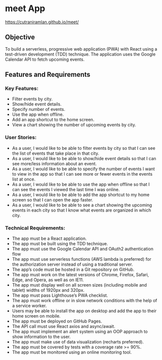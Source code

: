 # meet App

https://cutraniramlan.github.io/meet/

## Objective
To build a serverless, progressive web application (PWA) with React using a
test-driven development (TDD) technique. The application uses the Google
Calendar API to fetch upcoming events.

## Features and Requirements
### Key Features:

* Filter events by city.
* Show/hide event details.
* Specify number of events.
* Use the app when offline.
* Add an app shortcut to the home screen.
* View a chart showing the number of upcoming events by city.

### User Stories:
* As a user, I would like to be able to filter events by city so that I can see the list of events that
take place in that city.
* As a user, I would like to be able to show/hide event details so that I can see more/less
information about an event.
* As a user, I would like to be able to specify the number of events I want to view in the app so
that I can see more or fewer events in the events list at once.
* As a user, I would like to be able to use the app when offline so that I can see the events I
viewed the last time I was online.
* As a user, I would like to be able to add the app shortcut to my home screen so that I can
open the app faster.
* As a user, I would like to be able to see a chart showing the upcoming events in each city so
that I know what events are organized in which city.

### Technical Requirements:
* The app must be a React application.
* The app must be built using the TDD technique.
* The app must use the Google Calendar API and OAuth2 authentication flow
* The app must use serverless functions (AWS lambda is preferred) for the authorization server
instead of using a traditional server.
* The app’s code must be hosted in a Git repository on GitHub.
* The app must work on the latest versions of Chrome, Firefox, Safari, Edge, and Opera, as well
as on IE11.
* The app must display well on all screen sizes (including mobile and tablet) widths of 1920px
and 320px.
* The app must pass Lighthouse’s PWA checklist.
* The app must work offline or in slow network conditions with the help of a service worker.
* Users may be able to install the app on desktop and add the app to their home screen on
mobile.
* The app must be deployed on GitHub Pages.
* The API call must use React axios and async/await.
* The app must implement an alert system using an OOP approach to show information to the
user.
* The app must make use of data visualization (recharts preferred).
* The app must be covered by tests with a coverage rate >= 90%.
* The app must be monitored using an online monitoring tool.
